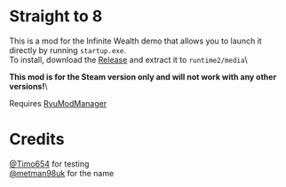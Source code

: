 # Straight to 8

This is a mod for the Infinite Wealth demo that allows you to launch it directly by running `startup.exe`.\
To install, download the [Release](https://github.com/jas0n098/Str8/releases/tag/1.0) and extract it to `runtime2/media`\

**This mod is for the Steam version only and will not work with any other versions!**\

Requires [RyuModManager](https://github.com/Fronkln/RyuModManager)

# Credits
[@Timo654](https://github.com/Timo654) for testing\
[@metman98uk](https://github.com/metman98uk) for the name
